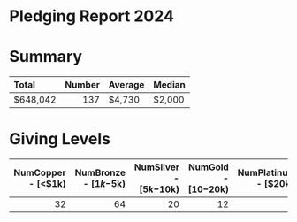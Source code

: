 # Pledging Report 2024
# Summary
| Total    |   Number | Average   | Median   |
|:---------|---------:|:----------|:---------|
| $648,042 |      137 | $4,730    | $2,000   |

# Giving Levels
|   NumCopper -   [<$1k) |   NumBronze -   [$1k-$5k) |   NumSilver -   [$5k-$10k) |   NumGold   -   [$10-$20k) |   NumPlatinum - [$20k+ |
|-----------------------:|--------------------------:|---------------------------:|---------------------------:|-----------------------:|
|                     32 |                        64 |                         20 |                         12 |                      9 |
